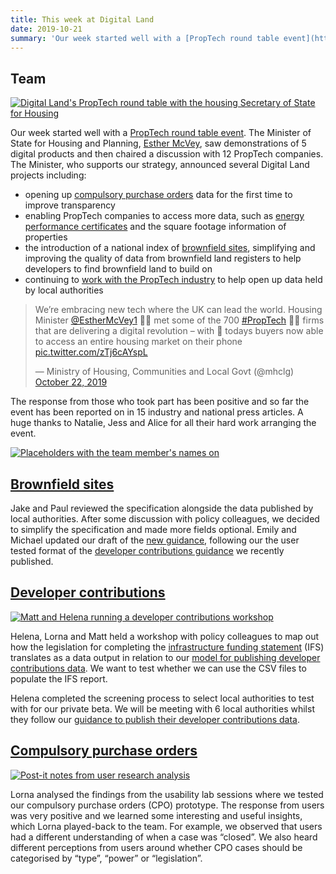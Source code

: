 ```yaml
---
title: This week at Digital Land
date: 2019-10-21
summary: 'Our week started well with a [PropTech round table event](https://www.gov.uk/government/news/housing-minister-calls-for-a-digital-revolution-in-the-property-sector).'
---
```


## Team

<a href="https://www.flickr.com/photos/psd/48935124076/in/dateposted/" title="Digital Land&#x27;s PropTech round table with the housing Secretary of State for Housing"><img src="https://live.staticflickr.com/65535/48935124076_ed55c3a16e_c.jpg" alt="Digital Land&#x27;s PropTech round table with the housing Secretary of State for Housing"></a>

Our week started well with a [PropTech round table event](https://www.gov.uk/government/news/housing-minister-calls-for-a-digital-revolution-in-the-property-sector). The Minister of State for Housing and Planning, [Esther McVey](https://www.gov.uk/government/people/esther-mcvey), saw demonstrations of 5 digital products and then chaired a discussion with 12 PropTech companies. The Minister, who supports our strategy, announced several Digital Land projects including:

* opening up [compulsory purchase orders](https://digital-land.github.io/project/compulsory-purchase-orders/) data for the first time to improve transparency
* enabling PropTech companies to access more data, such as [energy performance certificates](https://mhclgdigital.blog.gov.uk/2019/07/18/publishing-energy-performance-certificate-data/) and the square footage information of properties
* the introduction of a national index of [brownfield sites](https://digital-land.github.io/project/brownfield-sites/), simplifying and improving the quality of data from brownfield land registers to help developers to find brownfield land to build on
* continuing to [work with the PropTech industry](https://mhclgdigital.blog.gov.uk/2019/03/18/supporting-digital-innovation-in-proptech/) to help open up data held by local authorities

<blockquote class="twitter-tweet"><p lang="en" dir="ltr">We’re embracing new tech where the UK can lead the world. Housing Minister <a href="https://twitter.com/EstherMcVey1?ref_src=twsrc%5Etfw">@EstherMcVey1</a> 👷‍♀️ met some of the 700 <a href="https://twitter.com/hashtag/PropTech?src=hash&amp;ref_src=twsrc%5Etfw">#PropTech</a> 👨‍💻 firms that are delivering a digital revolution – with 🏡 todays buyers now able to access an entire housing market on their phone <a href="https://t.co/zTj6cAYspL">pic.twitter.com/zTj6cAYspL</a></p>&mdash; Ministry of Housing, Communities and Local Govt (@mhclg) <a href="https://twitter.com/mhclg/status/1186596117502451717?ref_src=twsrc%5Etfw">October 22, 2019</a></blockquote> <script async src="https://platform.twitter.com/widgets.js" charset="utf-8"></script>

The response from those who took part has been positive and so far the event has been reported on in 15 industry and national press articles. A huge thanks to Natalie, Jess and Alice for all their hard work arranging the event.

<a href="https://www.flickr.com/photos/psd/48934966946/in/dateposted/" title="Placeholders with the team member's names on"><img src="https://live.staticflickr.com/65535/48934966946_173c33e557_c.jpg" alt="Placeholders with the team member's names on"></a>

## [Brownfield sites](https://digital-land.github.io/project/brownfield-sites/)

Jake and Paul reviewed the specification alongside the data published by local authorities. After some discussion with policy colleagues, we decided to simplify the specification and made more fields optional. Emily and Michael updated our draft of the [new guidance](https://digital-land.github.io/guidance/brownfield-sites/), following our the user tested format of the [developer contributions guidance](https://www.gov.uk/guidance/publish-your-developer-contributions-data) we recently published.

## [Developer contributions](https://digital-land.github.io/project/developer-contributions/)

<a data-flickr-embed="true" href="https://www.flickr.com/photos/182343195@N08/48975109817/in/dateposted-public/" title="Matt and Helena running a developer contributions workshop"><img src="https://live.staticflickr.com/65535/48975109817_8f0f48729b_c.jpg" alt="Matt and Helena running a developer contributions workshop"></a>

Helena, Lorna and Matt held a workshop with policy colleagues to map out how the legislation for completing the [infrastructure funding statement](https://digital-land.github.io/project/infrastructure-funding-statement/) (IFS) translates as a data output in relation to our [model for publishing developer contributions data](https://www.gov.uk/guidance/publish-your-developer-contributions-data). We want to test whether we can use the CSV files to populate the IFS report.

Helena completed the screening process to select local authorities to test with for our private beta. We will be meeting with 6 local authorities whilst they follow our [guidance to publish their developer contributions data](https://www.gov.uk/guidance/publish-your-developer-contributions-data).

## [Compulsory purchase orders](https://digital-land.github.io/project/compulsory-purchase-orders/)

<a href="https://www.flickr.com/photos/psd/48909075166/in/dateposted/" title="Post-it notes from user research analysis"><img src="https://live.staticflickr.com/65535/48909075166_4925844f59_c.jpg" alt="Post-it notes from user research analysis"></a>

Lorna analysed the findings from the usability lab sessions where we tested our compulsory purchase orders (CPO) prototype. The response from users was very positive and we learned some interesting and useful insights, which Lorna played-back to the team. For example, we observed that users had a different understanding of when a case was “closed”. We also heard different perceptions from users around whether CPO cases should be categorised by “type”, “power” or “legislation”.

